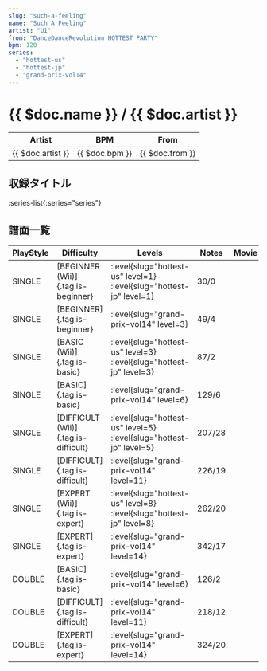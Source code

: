 ```yaml
---
slug: "such-a-feeling"
name: "Such A Feeling"
artist: "U1"
from: "DanceDanceRevolution HOTTEST PARTY"
bpm: 120
series:
  - "hottest-us"
  - "hottest-jp"
  - "grand-prix-vol14"
---
```


# {{ $doc.name }} / {{ $doc.artist }}

|Artist|BPM|From|
|------|---|----|
|{{ $doc.artist }}|{{ $doc.bpm }}|{{ $doc.from }}|

## 収録タイトル

:series-list{:series="series"}

## 譜面一覧

|PlayStyle|Difficulty|Levels|Notes|Movie|
|---------|----------|------|-----|-----|
|SINGLE|[BEGINNER (Wii)]{.tag.is-beginner}|<div class="field is-grouped is-grouped-multiline"> :level{slug="hottest-us" level=1} :level{slug="hottest-jp" level=1}</div>|30/0||
|SINGLE|[BEGINNER]{.tag.is-beginner}|<div class="field is-grouped is-grouped-multiline"> :level{slug="grand-prix-vol14" level=3}</div>|49/4||
|SINGLE|[BASIC (Wii)]{.tag.is-basic}|<div class="field is-grouped is-grouped-multiline"> :level{slug="hottest-us" level=3} :level{slug="hottest-jp" level=3}</div>|87/2||
|SINGLE|[BASIC]{.tag.is-basic}|<div class="field is-grouped is-grouped-multiline"> :level{slug="grand-prix-vol14" level=6}</div>|129/6||
|SINGLE|[DIFFICULT (Wii)]{.tag.is-difficult}|<div class="field is-grouped is-grouped-multiline"> :level{slug="hottest-us" level=5} :level{slug="hottest-jp" level=5}</div>|207/28||
|SINGLE|[DIFFICULT]{.tag.is-difficult}|<div class="field is-grouped is-grouped-multiline"> :level{slug="grand-prix-vol14" level=11}</div>|226/19||
|SINGLE|[EXPERT (Wii)]{.tag.is-expert}|<div class="field is-grouped is-grouped-multiline"> :level{slug="hottest-us" level=8} :level{slug="hottest-jp" level=8}</div>|262/20||
|SINGLE|[EXPERT]{.tag.is-expert}|<div class="field is-grouped is-grouped-multiline"> :level{slug="grand-prix-vol14" level=14}</div>|342/17||
|DOUBLE|[BASIC]{.tag.is-basic}|<div class="field is-grouped is-grouped-multiline"> :level{slug="grand-prix-vol14" level=6}</div>|126/2||
|DOUBLE|[DIFFICULT]{.tag.is-difficult}|<div class="field is-grouped is-grouped-multiline"> :level{slug="grand-prix-vol14" level=11}</div>|218/12||
|DOUBLE|[EXPERT]{.tag.is-expert}|<div class="field is-grouped is-grouped-multiline"> :level{slug="grand-prix-vol14" level=14}</div>|324/20||
